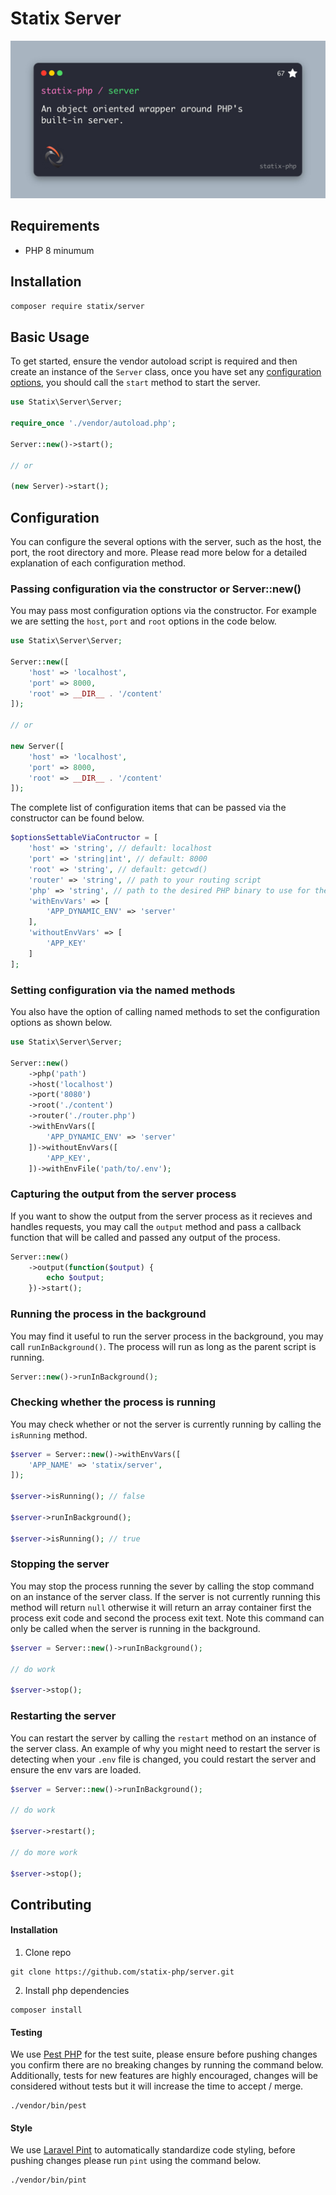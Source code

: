 # Statix Server

![Banner image](.art/banner.jpg)

## Requirements

- PHP 8 minumum

## Installation

```bash
composer require statix/server
```

## Basic Usage

To get started, ensure the vendor autoload script is required and then create an instance of the `Server` class, once you have set any [configuration options](#configuration), you should call the `start` method to start the server. 

```php
use Statix\Server\Server;

require_once './vendor/autoload.php';

Server::new()->start();

// or 

(new Server)->start();
```

## Configuration

You can configure the several options with the server, such as the host, the port, the root directory and more. Please read more below for a detailed explanation of each configuration method.

### Passing configuration via the constructor or Server::new()

You may pass most configuration options via the constructor. For example we are setting the `host`, `port` and `root` options in the code below. 

```PHP
use Statix\Server\Server;

Server::new([
    'host' => 'localhost',
    'port' => 8000,
    'root' => __DIR__ . '/content'
]);

// or 

new Server([
    'host' => 'localhost',
    'port' => 8000,
    'root' => __DIR__ . '/content'
]);
```

The complete list of configuration items that can be passed via the constructor can be found below. 

```PHP
$optionsSettableViaContructor = [
    'host' => 'string', // default: localhost
    'port' => 'string|int', // default: 8000
    'root' => 'string', // default: getcwd()
    'router' => 'string', // path to your routing script
    'php' => 'string', // path to the desired PHP binary to use for the server process
    'withEnvVars' => [
        'APP_DYNAMIC_ENV' => 'server'
    ],
    'withoutEnvVars' => [ 
        'APP_KEY'
    ]
];
```

### Setting configuration via the named methods

You also have the option of calling named methods to set the configuration options as shown below. 

```PHP
use Statix\Server\Server;

Server::new()
    ->php('path') 
    ->host('localhost') 
    ->port('8080') 
    ->root('./content')
    ->router('./router.php')
    ->withEnvVars([
        'APP_DYNAMIC_ENV' => 'server'
    ])->withoutEnvVars([
        'APP_KEY',
    ])->withEnvFile('path/to/.env');
```

### Capturing the output from the server process

If you want to show the output from the server process as it recieves and handles requests, you may call the `output` method and pass a callback function that will be called and passed any output of the process.

```PHP
Server::new()
    ->output(function($output) {
        echo $output;
    })->start();
```

### Running the process in the background

You may find it useful to run the server process in the background, you may call `runInBackground()`. The process will run as long as the parent script is running. 

```PHP
Server::new()->runInBackground();
```

### Checking whether the process is running

You may check whether or not the server is currently running by calling the `isRunning` method.

```PHP
$server = Server::new()->withEnvVars([
    'APP_NAME' => 'statix/server',
]);

$server->isRunning(); // false

$server->runInBackground();

$server->isRunning(); // true
```

### Stopping the server

You may stop the process running the sever by calling the stop command on an instance of the server class. If the server is not currently running this method will return `null` otherwise it will return an array container first the process exit code and second the process exit text. Note this command can only be called when the server is running in the background.

```PHP
$server = Server::new()->runInBackground();

// do work

$server->stop();
```

### Restarting the server

You can restart the server by calling the `restart` method on an instance of the server class. An example of why you might need to restart the server is detecting when your `.env` file is changed, you could restart the server and ensure the env vars are loaded.

```PHP
$server = Server::new()->runInBackground();

// do work

$server->restart();

// do more work

$server->stop();
```

## Contributing

#### Installation

1. Clone repo 

```
git clone https://github.com/statix-php/server.git
```

2. Install php dependencies

```
composer install
```

#### Testing

We use [Pest PHP](https://pestphp.com/) for the test suite, please ensure before pushing changes you confirm there are no breaking changes by running the command below. Additionally, tests for new features are highly encouraged, changes will be considered without tests but it will increase the time to accept / merge. 

```bin
./vendor/bin/pest
```

#### Style

We use [Laravel Pint](https://github.com/laravel/pint) to automatically standardize code styling, before pushing changes please run `pint` using the command below. 

```bin
./vendor/bin/pint
```
